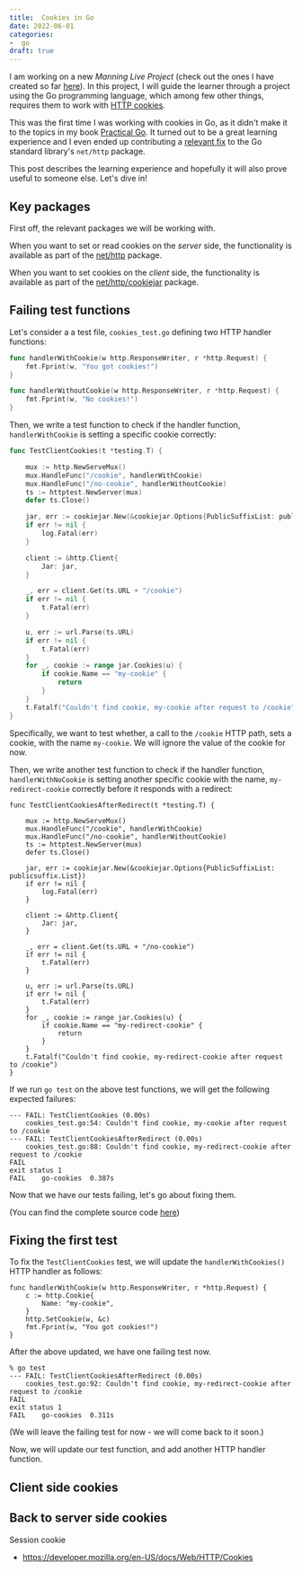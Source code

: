 ```yaml
---
title:  Cookies in Go
date: 2022-06-01
categories:
-  go
draft: true
---
```


I am working on a new *Manning Live Project* (check out the ones I have created so far 
[here](https://echorand.me/writings-trainings/)). In this project, I will guide the learner through a project 
using the Go programming language, which among few other things, requires them to work with
[HTTP cookies](https://developer.mozilla.org/en-US/docs/Web/HTTP/Cookies). 

This was the first time I was working with cookies in Go, as it didn't make it to the topics in 
my book [Practical Go](https://practicalgobook.net/). It turned out to be a great learning experience and I 
even ended up contributing a [relevant fix](https://go.dev/cl/407654) to the Go standard library's
`net/http` package.

This post describes the learning experience and hopefully it will also prove useful to someone else. Let's dive in!

## Key packages

First off, the relevant packages we will be working with. 

When you want to set or read cookies on the *server* side, the functionality is available as part of 
the [net/http](https://pkg.go.dev/net/http) package.

When you want to set cookies on the *client* side, the functionality is available as part of 
the [net/http/cookiejar](https://pkg.go.dev/net/http/cookiejar) package.

## Failing test functions

Let's consider a a test file, `cookies_test.go`  defining two HTTP handler functions:

```go
func handlerWithCookie(w http.ResponseWriter, r *http.Request) {
	fmt.Fprint(w, "You got cookies!")
}

func handlerWithoutCookie(w http.ResponseWriter, r *http.Request) {
	fmt.Fprint(w, "No cookies!")
}

```

Then, we write a test function to check if the handler function, `handlerWithCookie` is 
setting a specific cookie correctly:

```go
func TestClientCookies(t *testing.T) {

	mux := http.NewServeMux()
	mux.HandleFunc("/cookie", handlerWithCookie)
	mux.HandleFunc("/no-cookie", handlerWithoutCookie)
	ts := httptest.NewServer(mux)
	defer ts.Close()

	jar, err := cookiejar.New(&cookiejar.Options{PublicSuffixList: publicsuffix.List})
	if err != nil {
		log.Fatal(err)
	}

	client := &http.Client{
		Jar: jar,
	}

	_, err = client.Get(ts.URL + "/cookie")
	if err != nil {
		t.Fatal(err)
	}

	u, err := url.Parse(ts.URL)
	if err != nil {
		t.Fatal(err)
	}
	for _, cookie := range jar.Cookies(u) {
		if cookie.Name == "my-cookie" {
			return
		}
	}
	t.Fatalf("Couldn't find cookie, my-cookie after request to /cookie")
}
```

Specifically, we want to test whether, a call to the `/cookie` HTTP path, sets a cookie, with the name 
`my-cookie`. We will ignore the value of the cookie for now.

Then, we write another test function to check if the handler function, `handlerWithNoCookie` is 
setting another specific cookie with the name, `my-redirect-cookie` correctly before it responds 
with a redirect:

```
func TestClientCookiesAfterRedirect(t *testing.T) {

	mux := http.NewServeMux()
	mux.HandleFunc("/cookie", handlerWithCookie)
	mux.HandleFunc("/no-cookie", handlerWithoutCookie)
	ts := httptest.NewServer(mux)
	defer ts.Close()

	jar, err := cookiejar.New(&cookiejar.Options{PublicSuffixList: publicsuffix.List})
	if err != nil {
		log.Fatal(err)
	}

	client := &http.Client{
		Jar: jar,
	}

	_, err = client.Get(ts.URL + "/no-cookie")
	if err != nil {
		t.Fatal(err)
	}

	u, err := url.Parse(ts.URL)
	if err != nil {
		t.Fatal(err)
	}
	for _, cookie := range jar.Cookies(u) {
		if cookie.Name == "my-redirect-cookie" {
			return
		}
	}
	t.Fatalf("Couldn't find cookie, my-redirect-cookie after request to /cookie")
}
```

If we run `go test` on the above test functions, we will get the following expected failures:

```
--- FAIL: TestClientCookies (0.00s)
    cookies_test.go:54: Couldn't find cookie, my-cookie after request to /cookie
--- FAIL: TestClientCookiesAfterRedirect (0.00s)
    cookies_test.go:88: Couldn't find cookie, my-redirect-cookie after request to /cookie
FAIL
exit status 1
FAIL	go-cookies	0.387s
```

Now that we have our tests failing, let's go about fixing them.

(You can find the complete source code [here](https://github.com/amitsaha/learning/tree/master/blog-posts-code/go-cookies))

## Fixing the first test

To fix the `TestClientCookies` test, we will update the `handlerWithCookies()` HTTP handler as follows:

```
func handlerWithCookie(w http.ResponseWriter, r *http.Request) {
	c := http.Cookie{
		Name: "my-cookie",
	}
	http.SetCookie(w, &c)
	fmt.Fprint(w, "You got cookies!")
}
```

After the above updated, we have one failing test now. 

```
% go test
--- FAIL: TestClientCookiesAfterRedirect (0.00s)
    cookies_test.go:92: Couldn't find cookie, my-redirect-cookie after request to /cookie
FAIL
exit status 1
FAIL	go-cookies	0.311s
```

(We will leave the failing test for now - we will come back to it soon.)

Now, we will update our test function, and add another HTTP handler function.


## Client side cookies

## Back to server side cookies


Session cookie


- https://developer.mozilla.org/en-US/docs/Web/HTTP/Cookies